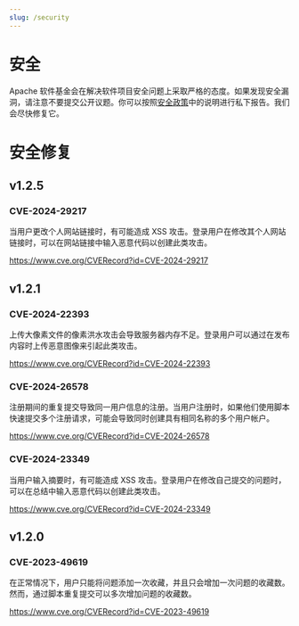```yaml
---
slug: /security
---
```


# 安全

Apache 软件基金会在解决软件项目安全问题上采取严格的态度。如果发现安全漏洞，请注意不要提交公开议题。你可以按照[安全政策](https://github.com/apache/incubator-answer/security/policy)中的说明进行私下报告。我们会尽快修复它。

# 安全修复

## v1.2.5

### CVE-2024-29217

当用户更改个人网站链接时，有可能造成 XSS 攻击。登录用户在修改其个人网站链接时，可以在网站链接中输入恶意代码以创建此类攻击。

https://www.cve.org/CVERecord?id=CVE-2024-29217

## v1.2.1

### CVE-2024-22393

上传大像素文件的像素洪水攻击会导致服务器内存不足。登录用户可以通过在发布内容时上传恶意图像来引起此类攻击。

https://www.cve.org/CVERecord?id=CVE-2024-22393

### CVE-2024-26578

注册期间的重复提交导致同一用户信息的注册。当用户注册时，如果他们使用脚本快速提交多个注册请求，可能会导致同时创建具有相同名称的多个用户帐户。

https://www.cve.org/CVERecord?id=CVE-2024-26578

### CVE-2024-23349

当用户输入摘要时，有可能造成 XSS 攻击。登录用户在修改自己提交的问题时，可以在总结中输入恶意代码以创建此类攻击。

https://www.cve.org/CVERecord?id=CVE-2024-23349

## v1.2.0

### CVE-2023-49619

在正常情况下，用户只能将问题添加一次收藏，并且只会增加一次问题的收藏数。然而，通过脚本重复提交可以多次增加问题的收藏数。

https://www.cve.org/CVERecord?id=CVE-2023-49619
